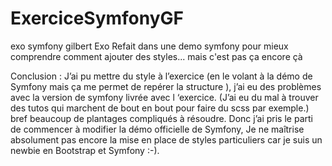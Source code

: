 # ExerciceSymfonyGF
exo symfony gilbert
Exo Refait dans une demo symfony pour mieux comprendre comment ajouter des styles... mais c'est pas ça encore çà

Conclusion : J’ai pu mettre du style à l’exercice (en le volant à la démo de Symfony mais ça me permet de repérer la structure ), j’ai eu des problèmes avec la version de symfony livrée avec l ‘exercice. (J’ai eu du mal à trouver des tutos qui marchent de bout en bout pour faire du scss par exemple.) bref beaucoup de plantages compliqués à résoudre. Donc j’ai pris le parti de commencer à modifier la démo officielle de Symfony, Je ne maîtrise absolument pas encore la mise en place de styles particuliers car je suis un newbie en Bootstrap et Symfony :-).
